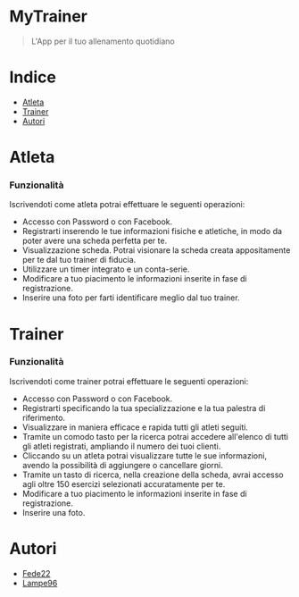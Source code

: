 # MyTrainer

>L'App per il tuo allenamento quotidiano

# Indice

- [Atleta](#atleta)
- [Trainer](#trainer)
- [Autori](#autori)

# Atleta

### Funzionalità

Iscrivendoti come atleta potrai effettuare le seguenti operazioni:

 * Accesso con Password o con Facebook.
 * Registrarti inserendo le tue informazioni fisiche e atletiche, in modo da poter avere una scheda perfetta per te.
 * Visualizzazione scheda. Potrai visionare la scheda creata appositamente per te dal tuo trainer di fiducia.
 * Utilizzare un timer integrato e un conta-serie.
 * Modificare a tuo piacimento le informazioni inserite in fase di registrazione.
 * Inserire una foto per farti identificare meglio dal tuo trainer.
 
# Trainer

### Funzionalità

Iscrivendoti come trainer potrai effettuare le seguenti operazioni:

 * Accesso con Password o con Facebook.
 * Registrarti specificando la tua specializzazione e la tua palestra di riferimento.
 * Visualizzare in maniera efficace e rapida tutti gli atleti seguiti.
 * Tramite un comodo tasto per la ricerca potrai accedere all'elenco di tutti gli atleti registrati, ampliando il numero dei tuoi clienti.
 * Cliccando su un atleta potrai visualizzare tutte le sue informazioni, avendo la possibilità di aggiungere o cancellare giorni.
 * Tramite un tasto di ricerca, nella creazione della scheda, avrai accesso agli oltre 150 esercizi selezionati accuratamente per te.
 * Modificare a tuo piacimento le informazioni inserite in fase di registrazione.
 * Inserire una foto.
 
# Autori
 
 * [Fede22](https://github.com/Fede22dev)
 * [Lampe96](https://github.com/Lampe96)
